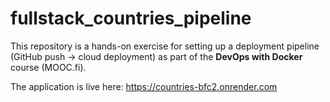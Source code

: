 # fullstack_countries_pipeline

This repository is a hands-on exercise for setting up a deployment pipeline (GitHub push → cloud deployment) as part of the **DevOps with Docker** course (MOOC.fi).

The application is live here: https://countries-bfc2.onrender.com
